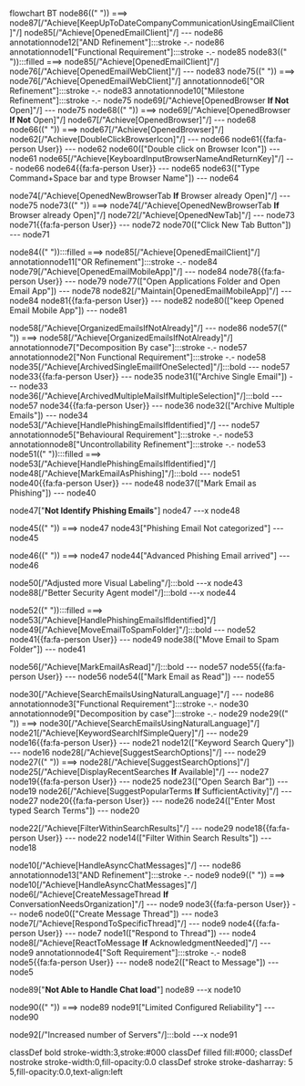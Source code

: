 flowchart BT
node86((" ")) ===> node87[/"Achieve[KeepUpToDateCompanyCommunicationUsingEmailClient]"/]
node85[/"Achieve[OpenedEmailClient]"/] --- node86
annotationnode12["AND Refinement"]:::stroke -.- node86
annotationnode1["Functional Requirement"]:::stroke -.- node85
node83((" ")):::filled ===> node85[/"Achieve[OpenedEmailClient]"/]
node76[/"Achieve[OpenedEmailWebClient]"/] --- node83
node75((" ")) ===> node76[/"Achieve[OpenedEmailWebClient]"/]
annotationnode6["OR Refinement"]:::stroke -.- node83
annotationnode10["Milestone Refinement"]:::stroke -.- node75
node69[/"Achieve[OpenedBrowser <b>If Not</b> Open]"/] --- node75
node68((" ")) ===> node69[/"Achieve[OpenedBrowser <b>If Not</b> Open]"/]
node67[/"Achieve[OpenedBrowser]"/] --- node68
node66((" ")) ===> node67[/"Achieve[OpenedBrowser]"/]
node62[/"Achieve[DoubleClickBrowserIcon]"/] --- node66
node61{{fa:fa-person User}} --- node62
node60(["Double click on Browser Icon"]) --- node61
node65[/"Achieve[KeyboardInputBrowserNameAndReturnKey]"/] --- node66
node64{{fa:fa-person User}} --- node65
node63(["Type Command+Space bar and type Browser Name"]) --- node64




node74[/"Achieve[OpenedNewBrowserTab <b>If</b> Browser already Open]"/] --- node75
node73((" ")) ===> node74[/"Achieve[OpenedNewBrowserTab <b>If</b> Browser already Open]"/]
node72[/"Achieve[OpenedNewTab]"/] --- node73
node71{{fa:fa-person User}} --- node72
node70(["Click New Tab Button"]) --- node71






node84((" ")):::filled ===> node85[/"Achieve[OpenedEmailClient]"/]
annotationnode11["OR Refinement"]:::stroke -.- node84
node79[/"Achieve[OpenedEmailMobileApp]"/] --- node84
node78{{fa:fa-person User}} --- node79
node77(["Open Applications Folder and Open Email App"]) --- node78
node82[/"Maintain[OpenedEmailMobileApp]"/] --- node84
node81{{fa:fa-person User}} --- node82
node80(["keep Opened Email Mobile App"]) --- node81


node58[/"Achieve[OrganizedEmailsIfNotAlready]"/] --- node86
node57((" ")) ===> node58[/"Achieve[OrganizedEmailsIfNotAlready]"/]
annotationnode7["Decomposition By case"]:::stroke -.- node57
annotationnode2["Non Functional Requirement"]:::stroke -.- node58
node35[/"Achieve[ArchivedSingleEmailIfOneSelected]"/]:::bold --- node57
node33{{fa:fa-person User}} --- node35
node31(["Archive Single Email"]) --- node33
node36[/"Achieve[ArchivedMultipleMailsIfMultipleSelection]"/]:::bold --- node57
node34{{fa:fa-person User}} --- node36
node32(["Archive Multiple Emails"]) --- node34
node53[/"Achieve[HandlePhishingEmailsIfIdentified]"/] --- node57
annotationnode5["Behavioural Requirement"]:::stroke -.- node53
annotationnode8["Uncontrollability Refinement"]:::stroke -.- node53
node51((" ")):::filled ===> node53[/"Achieve[HandlePhishingEmailsIfIdentified]"/]
node48[/"Achieve[MarkEmailAsPhishing]"/]:::bold --- node51
node40{{fa:fa-person User}} --- node48
node37(["Mark Email as Phishing"]) --- node40


node47[\"<b>Not Identify Phishing Emails</b>"\]
node47 ---x node48


node45((" ")) ===> node47
node43[\"Phishing Email Not categorized"\] --- node45


node46((" ")) ===> node47
node44[\"Advanced Phishing Email arrived"\] --- node46


node50[/"Adjusted more Visual Labeling"/]:::bold ---x node43
node88[/"Better Security Agent model"/]:::bold ---x node44


node52((" ")):::filled ===> node53[/"Achieve[HandlePhishingEmailsIfIdentified]"/]
node49[/"Achieve[MoveEmailToSpamFolder]"/]:::bold --- node52
node41{{fa:fa-person User}} --- node49
node38(["Move Email to Spam Folder"]) --- node41


node56[/"Achieve[MarkEmailAsRead]"/]:::bold --- node57
node55{{fa:fa-person User}} --- node56
node54(["Mark Email as Read"]) --- node55


node30[/"Achieve[SearchEmailsUsingNaturalLanguage]"/] --- node86
annotationnode3["Functional Requirement"]:::stroke -.- node30
annotationnode9["Decomposition by case"]:::stroke -.- node29
node29((" ")) ===> node30[/"Achieve[SearchEmailsUsingNaturalLanguage]"/]
node21[/"Achieve[KeywordSearchIfSimpleQuery]"/] --- node29
node16{{fa:fa-person User}} --- node21
node12(["Keyword Search Query"]) --- node16
node28[/"Achieve[SuggestSearchOptions]"/] --- node29
node27((" ")) ===> node28[/"Achieve[SuggestSearchOptions]"/]
node25[/"Achieve[DisplayRecentSearches <b>If</b> Available]"/] --- node27
node19{{fa:fa-person User}} --- node25
node23(["Open Search Bar"]) --- node19
node26[/"Achieve[SuggestPopularTerms <b>If</b> SufficientActivity]"/] --- node27
node20{{fa:fa-person User}} --- node26
node24(["Enter Most typed Search Terms"]) --- node20


node22[/"Achieve[FilterWithinSearchResults]"/] --- node29
node18{{fa:fa-person User}} --- node22
node14(["Filter Within Search Results"]) --- node18


node10[/"Achieve[HandleAsyncChatMessages]"/] --- node86
annotationnode13["AND Refinement"]:::stroke -.- node9
node9((" ")) ===> node10[/"Achieve[HandleAsyncChatMessages]"/]
node6[/"Achieve[CreateMessageThread <b>If</b> ConversationNeedsOrganization]"/] --- node9
node3{{fa:fa-person User}} --- node6
node0(["Create Message Thread"]) --- node3
node7[/"Achieve[RespondToSpecificThread]"/] --- node9
node4{{fa:fa-person User}} --- node7
node1(["Respond to Thread"]) --- node4
node8[/"Achieve[ReactToMessage <b>If</b> AcknowledgmentNeeded]"/] --- node9
annotationnode4["Soft Requirement"]:::stroke -.- node8
node5{{fa:fa-person User}} --- node8
node2(["React to Message"]) --- node5


node89[\"<b>Not Able to Handle Chat load</b>"\]
node89 ---x node10


node90((" ")) ===> node89
node91[\"Limited Configured Reliability"\] --- node90


node92[/"Increased number of Servers"/]:::bold ---x node91

classDef bold stroke-width:3,stroke:#000
classDef filled fill:#000;
classDef nostroke stroke-width:0,fill-opacity:0.0
classDef stroke stroke-dasharray: 5 5,fill-opacity:0.0,text-align:left